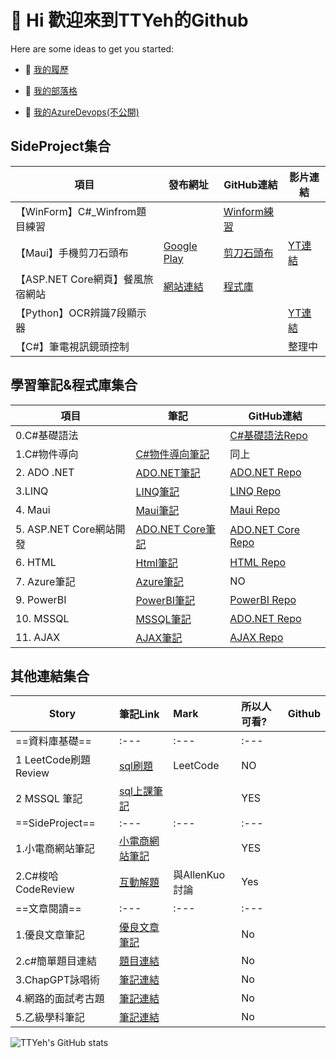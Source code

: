 # 👋 Hi 歡迎來到TTYeh的Github

Here are some ideas to get you started:

- 🔭 [我的履歷](https://www.cakeresume.com/s--XR0xKXCeOPriFI44CpIaSg--/iamgod08246549)

- 🌱 [我的部落格](https://medium.com/@iamgod08246549)
- 🤔 [我的AzureDevops(不公開)](https://dev.azure.com/ttyeh0417/Ispan_RravelWeb_GroupProject/_boards/board/t/Ispan_RravelWeb_GroupProject%20Team/Issues)

## SideProject集合

| 項目 | 發布網址 | GitHub連結 |影片連結 |
| -------- | -------- | -------- |-------- |
| 【WinForm】C#_Winfrom題目練習     |      | [Winform練習](https://github.com/TTYeh/Eddy_CsharpWinform_Practice)     ||
| 【Maui】手機剪刀石頭布     |  [ Google Play ](https://play.google.com/store/apps/details?id=com.companyname.nolab_gagame_practice)  | [剪刀石頭布](https://github.com/TTYeh/Nolab_RpsGameApp_Demo4TF)     |[YT連結](https://www.youtube.com/shorts/5D868kG49gI)|
| 【ASP.NET Core網頁】餐風旅宿網站   |  [ 網站連結 ](https://yedianzan.com)  | [程式庫](https://github.com/TTYeh/Ispan_Hostel_GroupProject)     ||
| 【Python】OCR辨識7段顯示器  |   |     |[YT連結](https://youtu.be/SDiRdXvfN3s)|
| 【C#】筆電視訊鏡頭控制  |   |     |整理中|



## 學習筆記&程式庫集合
| 項目 | 筆記 | GitHub連結 |
| -------- | -------- | -------- |
| 0.C#基礎語法       |      | [C#基礎語法Repo](https://github.com/TTYeh/Ispan_CsharpBasic_Practice)     |
| 1.C#物件導向     |  [C#物件導向筆記](https://hackmd.io/Su69uSyWShK-D9y6A_j4og)  | 同上     |
| 2. ADO .NET   |  [ADO.NET筆記](https://hackmd.io/RvWgiAKPTNSKE6fMkFymJA)  | [ADO.NET Repo](https://github.com/TTYeh/Ispan_AdoDotNet_Practice )     |
| 3.LINQ    |  [LINQ筆記](https://hackmd.io/xqy-5ZzQQk-gfxZ8AsBqow)  | [LINQ Repo](https://github.com/TTYeh/Ispan_LINQ_practice )     |
| 4. Maui   |  [Maui筆記](https://hackmd.io/o347-Rt6SrumvhGUNmnsZQ)  | [Maui Repo](https://github.com/TTYeh/Ispan_Maui_Practice )     |
| 5. ASP.NET Core網站開發   |  [ADO.NET Core筆記](https://hackmd.io/tyIhEkQATi21ZvrP3_TOBQ)  | [ADO.NET Core Repo](https://github.com/TTYeh/Ispan_MVCweb_Pracitce )     |
| 6. HTML   |  [Html筆記](https://hackmd.io/ZmM52JW6QEmPD61jKsAlqA)  | [HTML Repo](https://github.com/TTYeh/Ispan_Html_Practice )     |
| 7. Azure筆記   |  [Azure筆記](https://hackmd.io/WgtZKpYHTKi11LSasziVvA)  | NO     |
| 9. PowerBI   |  [PowerBI筆記](https://hackmd.io/8Gix2-PsQaqSCR9AmggWOQ)  | [PowerBI Repo](https://github.com/TTYeh/ispan_PowerBi_Practice )     |
| 10. MSSQL   |  [MSSQL筆記](https://hackmd.io/0e0kY-iFRKSJK7rAh_2Z8A)  | [ADO.NET Repo](https://github.com/TTYeh/Ispan_AdoDotNet_Practice )     |
| 11. AJAX   |  [AJAX筆記](https://hackmd.io/rVm1L73ZSRqLSe9m61cf-A)  | [AJAX Repo](https://github.com/TTYeh/Ispan_AJAX_Practice )     |


## 其他連結集合

| Story                | 筆記Link                                                              | Mark           | 所以人可看? | Github | 
| -------------------- |:--------------------------------------------------------------------- |:-------------- |:----------- | ------ | 
| ==資料庫基礎==       | :---                                                                  | :---           | :---        |        | 
| 1 LeetCode刷題Review | [sql刷題](https://hackmd.io/tih4tD6aR2WZkp3mcIR3uA)                   | LeetCode       | NO          |        | 
| 2 MSSQL 筆記         | [sql上課筆記](https://hackmd.io/0e0kY-iFRKSJK7rAh_2Z8A)               |                | YES         |        | 
| ==SideProject==      | :---                                                                  | :---           | :---        |        | 
| 1.小電商網站筆記     | [小電商網站筆記](https://hackmd.io/@vocxWm0gSeqIfIPFg7HAjg/B1_fTVzij) |                | YES         |        |  
| 2.C#梭哈CodeReview   | [互動解題](https://hackmd.io/wuUmp8YpRC2tgp1drOwHPg )                 | 與AllenKuo討論 | Yes         |        | 
| ==文章閱讀==         | :---                                                                  | :---           | :---        |        | 
| 1.優良文章筆記       | [優良文章筆記](https://hackmd.io/a-xDrLZvSnC22BzxuBEHgw)              |                | No          |        | 
| 2.c#簡單題目連結     | [題目連結](https://hackmd.io/TxQzaB5aRtCTCGDViiBrxQ)                  |                | No          |        | 
| 3.ChapGPT詠唱術     | [筆記連結](https://hackmd.io/-1eJdgBiQNyeF2lTJlCg4Q)                  |                | No          |        | 
| 4.網路的面試考古題   | [筆記連結](https://hackmd.io/77B5bPLYRK2fqdqQYprhNQ?edit)                  |                | No          |        | 
| 5.乙級學科筆記   | [筆記連結](https://hackmd.io/IsJCtROdQZmvm8bYSzknqQ)                  |                | No          |        | 

![TTYeh's GitHub stats](https://github-readme-stats.vercel.app/api?username=TTYeh)
